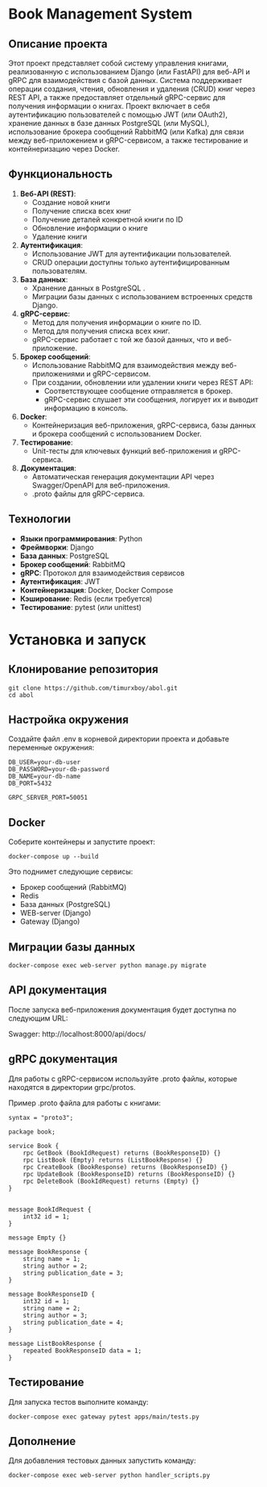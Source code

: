 # Book Management System

## Описание проекта

Этот проект представляет собой систему управления книгами, реализованную с использованием Django (или FastAPI) для веб-API и gRPC для взаимодействия с базой данных. Система поддерживает операции создания, чтения, обновления и удаления (CRUD) книг через REST API, а также предоставляет отдельный gRPC-сервис для получения информации о книгах. Проект включает в себя аутентификацию пользователей с помощью JWT (или OAuth2), хранение данных в базе данных PostgreSQL (или MySQL), использование брокера сообщений RabbitMQ (или Kafka) для связи между веб-приложением и gRPC-сервисом, а также тестирование и контейнеризацию через Docker.

## Функциональность

1. **Веб-API (REST)**:
    - Создание новой книги
    - Получение списка всех книг
    - Получение деталей конкретной книги по ID
    - Обновление информации о книге
    - Удаление книги
2. **Аутентификация**:
    - Использование JWT для аутентификации пользователей.
    - CRUD операции доступны только аутентифицированным пользователям.
3. **База данных**:
    - Хранение данных в PostgreSQL .
    - Миграции базы данных с использованием встроенных средств Django.
4. **gRPC-сервис**:
    - Метод для получения информации о книге по ID.
    - Метод для получения списка всех книг.
    - gRPC-сервис работает с той же базой данных, что и веб-приложение.
5. **Брокер сообщений**:
    - Использование RabbitMQ для взаимодействия между веб-приложениями и gRPC-сервисом.
    - При создании, обновлении или удалении книги через REST API:
        - Соответствующее сообщение отправляется в брокер.
        - gRPC-сервис слушает эти сообщения, логирует их и выводит информацию в консоль.
6. **Docker**:
    - Контейнеризация веб-приложения, gRPC-сервиса, базы данных и брокера сообщений с использованием Docker.
7. **Тестирование**:
    - Unit-тесты для ключевых функций веб-приложения и gRPC-сервиса.
8. **Документация**:
    - Автоматическая генерация документации API через Swagger/OpenAPI для веб-приложения.
    - .proto файлы для gRPC-сервиса.

## Технологии

- **Языки программирования**: Python
- **Фреймворки**: Django 
- **База данных**: PostgreSQL
- **Брокер сообщений**: RabbitMQ
- **gRPC**: Протокол для взаимодействия сервисов
- **Аутентификация**: JWT
- **Контейнеризация**: Docker, Docker Compose
- **Кэширование**: Redis (если требуется)
- **Тестирование**: pytest (или unittest)



# Установка и запуск

## Клонирование репозитория

```
git clone https://github.com/timurxboy/abol.git
cd abol
```


## Настройка окружения

Создайте файл .env в корневой директории проекта и добавьте переменные окружения:

```
DB_USER=your-db-user
DB_PASSWORD=your-db-password
DB_NAME=your-db-name
DB_PORT=5432

GRPC_SERVER_PORT=50051
```

## Docker

Соберите контейнеры и запустите проект:

```
docker-compose up --build
```

Это поднимет следующие сервисы:

- Брокер сообщений (RabbitMQ)
- Redis
- База данных (PostgreSQL)
- WEB-server (Django)
- Gateway (Django)


## Миграции базы данных

```
docker-compose exec web-server python manage.py migrate
```

## API документация
После запуска веб-приложения документация будет доступна по следующим URL:

Swagger: http://localhost:8000/api/docs/


## gRPC документация

Для работы с gRPC-сервисом используйте .proto файлы, которые находятся в директории grpc/protos.

Пример .proto файла для работы с книгами:
```
syntax = "proto3";

package book;

service Book {
    rpc GetBook (BookIdRequest) returns (BookResponseID) {}
    rpc ListBook (Empty) returns (ListBookResponse) {}
    rpc CreateBook (BookResponse) returns (BookResponseID) {}
    rpc UpdateBook (BookResponseID) returns (BookResponseID) {}
    rpc DeleteBook (BookIdRequest) returns (Empty) {}
}


message BookIdRequest {
    int32 id = 1;
}

message Empty {}

message BookResponse {
    string name = 1;
    string author = 2;
    string publication_date = 3;
}

message BookResponseID {
    int32 id = 1;
    string name = 2;
    string author = 3;
    string publication_date = 4;
}

message ListBookResponse {
    repeated BookResponseID data = 1;
}
```

## Тестирование

Для запуска тестов выполните команду:

```
docker-compose exec gateway pytest apps/main/tests.py 
```


## Дополнение

Для добавления тестовых данных запустить команду:

```
docker-compose exec web-server python handler_scripts.py
```